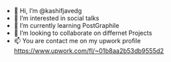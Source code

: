 - 👋 Hi, I’m @kashifjavedg
- 👀 I’m interested in social talks
- 🌱 I’m currently learning PostGraphile
- 💞️ I’m looking to collaborate on differnet Projects
- 📫 You are contact me on my upwork profile https://www.upwork.com/fl/~01b8aa2b53db9555d2

<!---
kashifjavedg/kashifjavedg is a ✨ special ✨ repository because its `README.md` (this file) appears on your GitHub profile.
You can click the Preview link to take a look at your changes.
--->
